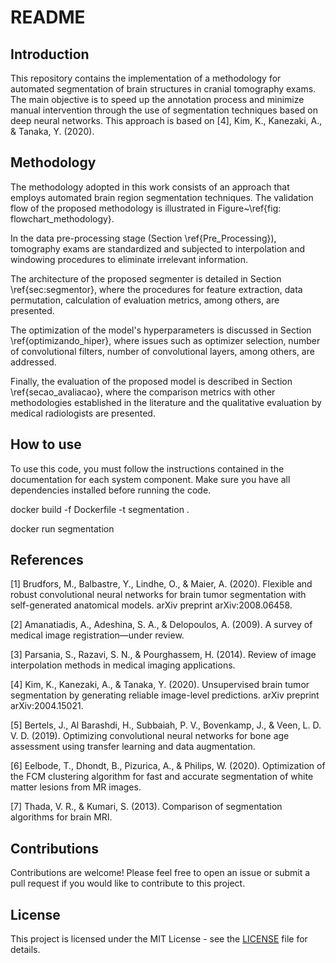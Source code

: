 # README

## Introduction

This repository contains the implementation of a methodology for automated segmentation of brain structures in cranial tomography exams.
The main objective is to speed up the annotation process and minimize manual intervention through the use of segmentation techniques based on deep neural networks.
This approach is based on [4], Kim, K., Kanezaki, A., & Tanaka, Y. (2020).

## Methodology

The methodology adopted in this work consists of an approach that employs automated brain region segmentation techniques. The validation flow of the proposed methodology is illustrated in Figure~\ref{fig: flowchart_methodology}.

In the data pre-processing stage (Section \ref{Pre_Processing}), tomography exams are standardized and subjected to interpolation and windowing procedures to eliminate irrelevant information.

The architecture of the proposed segmenter is detailed in Section \ref{sec:segmentor}, where the procedures for feature extraction, data permutation, calculation of evaluation metrics, among others, are presented.

The optimization of the model's hyperparameters is discussed in Section \ref{optimizando_hiper}, where issues such as optimizer selection, number of convolutional filters, number of convolutional layers, among others, are addressed.

Finally, the evaluation of the proposed model is described in Section \ref{secao_avaliacao}, where the comparison metrics with other methodologies established in the literature and the qualitative evaluation by medical radiologists are presented.

## How to use

To use this code, you must follow the instructions contained in the documentation for each system component.
Make sure you have all dependencies installed before running the code.

docker build -f Dockerfile -t segmentation .

docker run segmentation


## References

[1] Brudfors, M., Balbastre, Y., Lindhe, O., & Maier, A. (2020). Flexible and robust convolutional neural networks for brain tumor segmentation with self-generated anatomical models. arXiv preprint arXiv:2008.06458.

[2] Amanatiadis, A., Adeshina, S. A., & Delopoulos, A. (2009). A survey of medical image registration—under review.

[3] Parsania, S., Razavi, S. N., & Pourghassem, H. (2014). Review of image interpolation methods in medical imaging applications.

[4] Kim, K., Kanezaki, A., & Tanaka, Y. (2020). Unsupervised brain tumor segmentation by generating reliable image-level predictions. arXiv preprint arXiv:2004.15021.

[5] Bertels, J., Al Barashdi, H., Subbaiah, P. V., Bovenkamp, J., & Veen, L. D. V. D. (2019). Optimizing convolutional neural networks for bone age assessment using transfer learning and data augmentation.

[6] Eelbode, T., Dhondt, B., Pizurica, A., & Philips, W. (2020). Optimization of the FCM clustering algorithm for fast and accurate segmentation of white matter lesions from MR images.

[7] Thada, V. R., & Kumari, S. (2013). Comparison of segmentation algorithms for brain MRI.

## Contributions

Contributions are welcome! Please feel free to open an issue or submit a pull request if you would like to contribute to this project.

## License

This project is licensed under the MIT License - see the [LICENSE](LICENSE) file for details.

